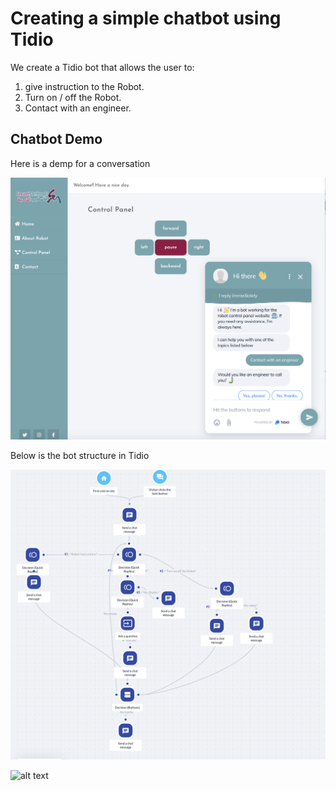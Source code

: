 # Creating a simple chatbot using Tidio

We create a Tidio bot that allows the user to:

1) give instruction to the Robot.
2) Turn on / off the Robot.
3) Contact with an engineer.

## Chatbot Demo

Here is a demp for a conversation

![alt text](https://github.com/mmehmadi94/Internship-with-Smart-methods/blob/master/chatbot_with_Tidio/Demo_chatbot.png)


Below is the bot structure in Tidio 

![alt text](https://github.com/mmehmadi94/Internship-with-Smart-methods/blob/master/chatbot_with_Tidio/Bot_Tidio.png)


![alt text](https://www.youtube.com/embed/WHW6SQ3W2_Y)
